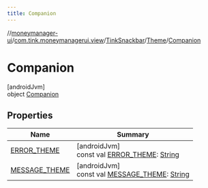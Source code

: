 ```yaml
---
title: Companion
---
```

//[moneymanager-ui](../../../../../index.html)/[com.tink.moneymanagerui.view](../../../index.html)/[TinkSnackbar](../../index.html)/[Theme](../index.html)/[Companion](index.html)



# Companion



[androidJvm]\
object [Companion](index.html)



## Properties


| Name | Summary |
|---|---|
| [ERROR_THEME](-e-r-r-o-r_-t-h-e-m-e.html) | [androidJvm]<br>const val [ERROR_THEME](-e-r-r-o-r_-t-h-e-m-e.html): [String](https://kotlinlang.org/api/latest/jvm/stdlib/kotlin/-string/index.html) |
| [MESSAGE_THEME](-m-e-s-s-a-g-e_-t-h-e-m-e.html) | [androidJvm]<br>const val [MESSAGE_THEME](-m-e-s-s-a-g-e_-t-h-e-m-e.html): [String](https://kotlinlang.org/api/latest/jvm/stdlib/kotlin/-string/index.html) |

